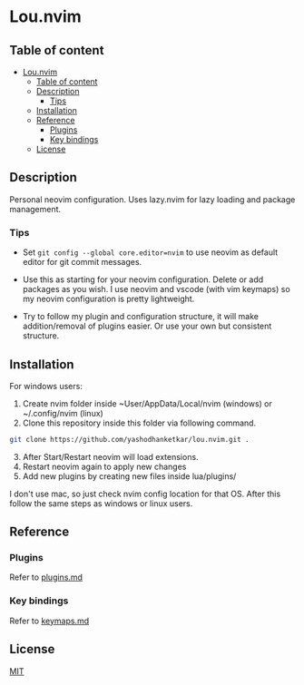 # Lou.nvim

## Table of content

- [Lou.nvim](#lounvim)
  - [Table of content](#table-of-content)
  - [Description](#description)
    - [Tips](#tips)
  - [Installation](#installation)
  - [Reference](#reference)
    - [Plugins](#plugins)
    - [Key bindings](#key-bindings)
  - [License](#license)

## Description

Personal neovim configuration. Uses lazy.nvim for lazy loading and package management.

### Tips

- Set `git config --global core.editor=nvim` to use neovim as default editor for git commit messages.

- Use this as starting for your neovim configuration. Delete or add packages as you wish. I use neovim and vscode (with
  vim keymaps) so my neovim configuration is pretty lightweight.

- Try to follow my plugin and configuration structure, it will make addition/removal of plugins easier. Or use your own
  but consistent structure.

## Installation

For windows users:

1. Create nvim folder inside ~User/AppData/Local/nvim (windows) or ~/.config/nvim (linux)
2. Clone this repository inside this folder via following command.

```bash
git clone https://github.com/yashodhanketkar/lou.nvim.git .
```

3. After Start/Restart neovim will load extensions.
4. Restart neovim again to apply new changes
5. Add new plugins by creating new files inside lua/plugins/

I don't use mac, so just check nvim config location for that OS. After this follow the same steps as windows
or linux users.

## Reference

### Plugins

Refer to [plugins.md](./docs/plugins.md)

### Key bindings

Refer to [keymaps.md](./docs/keymaps.md)

## License

[MIT](LICENSE)
